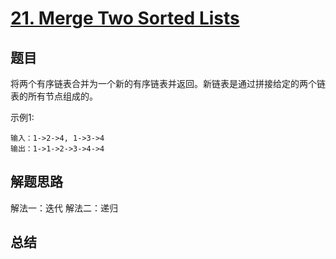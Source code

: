 # [21. Merge Two Sorted Lists](https://leetcode-cn.com/problems/merge-two-sorted-lists/)

## 题目

将两个有序链表合并为一个新的有序链表并返回。新链表是通过拼接给定的两个链表的所有节点组成的。 

示例1:

```
输入：1->2->4, 1->3->4
输出：1->1->2->3->4->4
```


## 解题思路


解法一：迭代
解法二：递归

## 总结